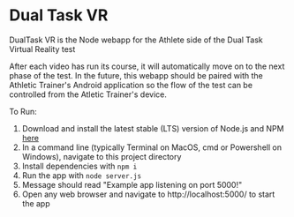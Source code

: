 # Dual Task VR

DualTask VR is the Node webapp for the Athlete side of the Dual Task Virtual Reality test

After each video has run its course, it will automatically move on to the next phase of the test. In the future, this webapp should be paired with the Athletic Trainer's Android application so the flow of the test can be controlled from the Atletic Trainer's device.

To Run:
1. Download and install the latest stable (LTS) version of Node.js and NPM [here](https://nodejs.dev/)
1. In a command line (typically Terminal on MacOS, cmd or Powershell on Windows), navigate to this project directory
1. Install dependencies with `npm i`
1. Run the app with `node server.js`
1. Message should read "Example app listening on port 5000!"
1. Open any web browser and navigate to http://localhost:5000/ to start the app
